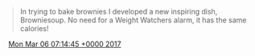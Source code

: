 > In trying to bake brownies I developed a new inspiring dish, Browniesoup\. No need for a Weight Watchers alarm, it has the same calories\!

<img src="../../media/tweet.ico" width="12" /> [Mon Mar 06 07:14:45 +0000 2017](https://twitter.com/DromerDenker/status/838649034000773121)